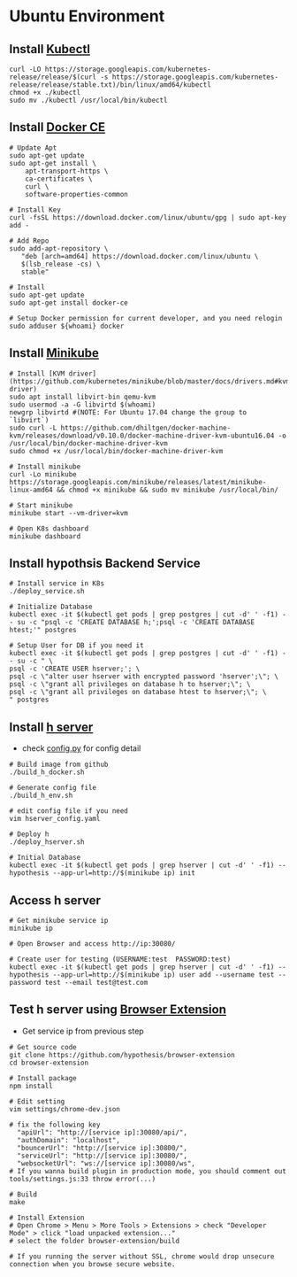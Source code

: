 Ubuntu Environment
===============
Install [Kubectl](https://kubernetes.io/docs/tasks/tools/install-kubectl/)
-----------------
```
curl -LO https://storage.googleapis.com/kubernetes-release/release/$(curl -s https://storage.googleapis.com/kubernetes-release/release/stable.txt)/bin/linux/amd64/kubectl
chmod +x ./kubectl
sudo mv ./kubectl /usr/local/bin/kubectl
```

Install [Docker CE](https://docs.docker.com/engine/installation/linux/docker-ce/ubuntu/)
-------------------
```
# Update Apt
sudo apt-get update
sudo apt-get install \
    apt-transport-https \
    ca-certificates \
    curl \
    software-properties-common

# Install Key
curl -fsSL https://download.docker.com/linux/ubuntu/gpg | sudo apt-key add -

# Add Repo
sudo add-apt-repository \
   "deb [arch=amd64] https://download.docker.com/linux/ubuntu \
   $(lsb_release -cs) \
   stable"

# Install
sudo apt-get update
sudo apt-get install docker-ce

# Setup Docker permission for current developer, and you need relogin
sudo adduser ${whoami} docker
```

Install [Minikube](https://github.com/kubernetes/minikube)
------------------
```
# Install [KVM driver](https://github.com/kubernetes/minikube/blob/master/docs/drivers.md#kvm-driver)
sudo apt install libvirt-bin qemu-kvm
sudo usermod -a -G libvirtd $(whoami)
newgrp libvirtd #(NOTE: For Ubuntu 17.04 change the group to `libvirt`)
sudo curl -L https://github.com/dhiltgen/docker-machine-kvm/releases/download/v0.10.0/docker-machine-driver-kvm-ubuntu16.04 -o /usr/local/bin/docker-machine-driver-kvm
sudo chmod +x /usr/local/bin/docker-machine-driver-kvm

# Install minikube
curl -Lo minikube https://storage.googleapis.com/minikube/releases/latest/minikube-linux-amd64 && chmod +x minikube && sudo mv minikube /usr/local/bin/

# Start minikube
minikube start --vm-driver=kvm

# Open K8s dashboard
minikube dashboard
```

Install hypothsis Backend Service
------------------
```
# Install service in K8s
./deploy_service.sh

# Initialize Database
kubectl exec -it $(kubectl get pods | grep postgres | cut -d' ' -f1) -- su -c "psql -c 'CREATE DATABASE h;';psql -c 'CREATE DATABASE htest;'" postgres

# Setup User for DB if you need it
kubectl exec -it $(kubectl get pods | grep postgres | cut -d' ' -f1) -- su -c " \
psql -c 'CREATE USER hserver;'; \
psql -c \"alter user hserver with encrypted password 'hserver';\"; \
psql -c \"grant all privileges on database h to hserver;\"; \
psql -c \"grant all privileges on database htest to hserver;\"; \
" postgres
```

Install [h server](https://github.com/hypothesis/h)
---------------------
* check [config.py](https://github.com/hypothesis/h/blob/master/h/config.py) for config detail
```
# Build image from github
./build_h_docker.sh

# Generate config file
./build_h_env.sh

# edit config file if you need
vim hserver_config.yaml

# Deploy h
./deploy_hserver.sh

# Initial Database
kubectl exec -it $(kubectl get pods | grep hserver | cut -d' ' -f1) -- hypothesis --app-url=http://$(minikube ip) init
```

Access h server
--------------------
```
# Get minikube service ip
minikube ip

# Open Browser and access http://ip:30080/

# Create user for testing (USERNAME:test  PASSWORD:test)
kubectl exec -it $(kubectl get pods | grep hserver | cut -d' ' -f1) -- hypothesis --app-url=http://$(minikube ip) user add --username test --password test --email test@test.com
```

Test h server using [Browser Extension](https://github.com/hypothesis/browser-extension)
---------------------
* Get service ip from previous step
```
# Get source code
git clone https://github.com/hypothesis/browser-extension
cd browser-extension

# Install package
npm install

# Edit setting
vim settings/chrome-dev.json

# fix the following key
  "apiUrl": "http://[service ip]:30080/api/",
  "authDomain": "localhost",
  "bouncerUrl": "http://[service ip]:30800/",
  "serviceUrl": "http://[service ip]:30080/",
  "websocketUrl": "ws://[service ip]:30080/ws",
# If you wanna build plugin in production mode, you should comment out tools/settings.js:33 throw error(...)

# Build
make

# Install Extension
# Open Chrome > Menu > More Tools > Extensions > check "Developer Mode" > click "load unpacked extension..."
# select the folder browser-extension/build

# If you running the server without SSL, chrome would drop unsecure connection when you browse secure website.
```
